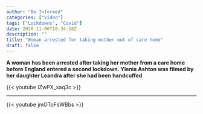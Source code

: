 ```yaml
---
author: "Be Informed"
categories: ["Video"]
tags: ["Lockdowns", "Covid"]
date: 2020-11-06T18:34:18Z
description: ""
title: "Woman arrested for taking mother out of care home"
draft: false
---
```


**A woman has been arrested after taking her mother from a care home before England entered a second lockdown. Ylenia Ashton was filmed by her daughter Leandra after she had been handcuffed**

{{< youtube iZwPX_xaq3c >}}  

------

{{< youtube jmOToFsWBbs >}}